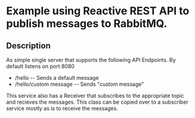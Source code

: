 # Example using Reactive REST API to publish messages to RabbitMQ.

## Description

As simple single server that supports the following API Endpoints.  By default listens on port 8080

- /hello -- Sends a default message
- /hello/custom message -- Sends "custom message"

This service also has a Receiver that subscribes to the appropriate topic and recieves the messages.  This class
can be copied over to a subscriber service mostly as is to receive the messages.

